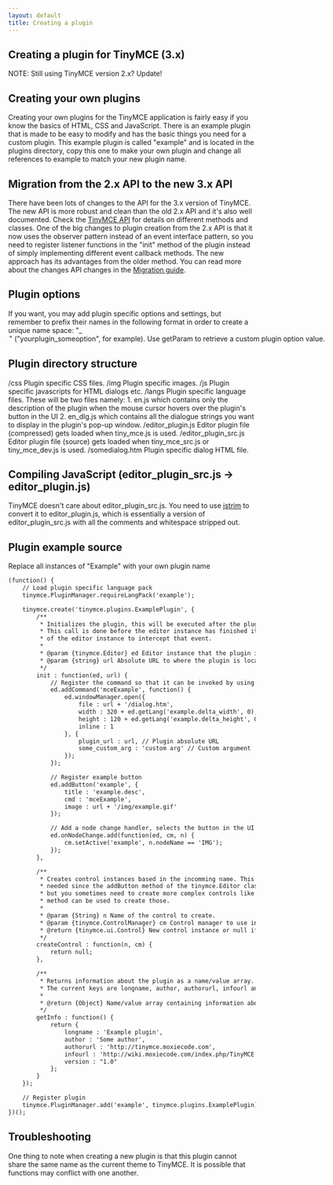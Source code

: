 ```yaml
---
layout: default
title: Creating a plugin
---
```


## Creating a plugin for TinyMCE (3.x)

NOTE: Still using TinyMCE version 2.x? Update!

## Creating your own plugins

Creating your own plugins for the TinyMCE application is fairly easy if you know the basics of HTML, CSS and JavaScript. There is an example plugin that is made to be easy to modify and has the basic things you need for a custom plugin. This example plugin is called "example" and is located in the plugins directory, copy this one to make your own plugin and change all references to example to match your new plugin name.

## Migration from the 2.x API to the new 3.x API

There have been lots of changes to the API for the 3.x version of TinyMCE. The new API is more robust and clean than the old 2.x API and it's also well documented. Check the [TinyMCE API](/wiki.php/API3:tinymce.api.3.x) for details on different methods and classes. One of the big changes to plugin creation from the 2.x API is that it now uses the observer pattern instead of an event interface pattern, so you need to register listener functions in the "init" method of the plugin instead of simply implementing different event callback methods. The new approach has its advantages from the older method. You can read more about the changes API changes in the [Migration guide](/wiki.php/TinyMCE3x:How-to_migrate_from_TinyMCE_2.x_to_3.x).

## Plugin options

If you want, you may add plugin specific options and settings, but remember to prefix their names in the following format in order to create a unique name space: "<your plugin>_<option>" ("yourplugin_someoption", for example). Use [getParam](/wiki.php/API3:method.tinymce.Editor.getParam) to retrieve a custom plugin option value.

## Plugin directory structure

/css Plugin specific CSS files. /img Plugin specific images. /js Plugin specific javascripts for HTML dialogs etc. /langs Plugin specific language files. These will be two files namely: 1\. en.js which contains only the description of the plugin when the mouse cursor hovers over the plugin's button in the UI 2\. en_dlg.js which contains all the dialogue strings you want to display in the plugin's pop-up window. /editor_plugin.js Editor plugin file (compressed) gets loaded when tiny_mce.js is used. /editor_plugin_src.js Editor plugin file (source) gets loaded when tiny_mce_src.js or tiny_mce_dev.js is used. /somedialog.htm Plugin specific dialog HTML file.

## Compiling JavaScript (editor_plugin_src.js -> editor_plugin.js)

TinyMCE doesn't care about editor_plugin_src.js. You need to use [jstrim](http://javascriptcompressor.com/) to convert it to editor_plugin.js, which is essentially a version of editor_plugin_src.js with all the comments and whitespace stripped out.

## Plugin example source

Replace all instances of "Example" with your own plugin name

```html
(function() {
	// Load plugin specific language pack
	tinymce.PluginManager.requireLangPack('example');

	tinymce.create('tinymce.plugins.ExamplePlugin', {
		/**
		 * Initializes the plugin, this will be executed after the plugin has been created.
		 * This call is done before the editor instance has finished it's initialization so use the onInit event
		 * of the editor instance to intercept that event.
		 *
		 * @param {tinymce.Editor} ed Editor instance that the plugin is initialized in.
		 * @param {string} url Absolute URL to where the plugin is located.
		 */
		init : function(ed, url) {
			// Register the command so that it can be invoked by using tinyMCE.activeEditor.execCommand('mceExample');
			ed.addCommand('mceExample', function() {
				ed.windowManager.open({
					file : url + '/dialog.htm',
					width : 320 + ed.getLang('example.delta_width', 0),
					height : 120 + ed.getLang('example.delta_height', 0),
					inline : 1
				}, {
					plugin_url : url, // Plugin absolute URL
					some_custom_arg : 'custom arg' // Custom argument
				});
			});

			// Register example button
			ed.addButton('example', {
				title : 'example.desc',
				cmd : 'mceExample',
				image : url + '/img/example.gif'
			});

			// Add a node change handler, selects the button in the UI when a image is selected
			ed.onNodeChange.add(function(ed, cm, n) {
				cm.setActive('example', n.nodeName == 'IMG');
			});
		},

		/**
		 * Creates control instances based in the incomming name. This method is normally not
		 * needed since the addButton method of the tinymce.Editor class is a more easy way of adding buttons
		 * but you sometimes need to create more complex controls like listboxes, split buttons etc then this
		 * method can be used to create those.
		 *
		 * @param {String} n Name of the control to create.
		 * @param {tinymce.ControlManager} cm Control manager to use inorder to create new control.
		 * @return {tinymce.ui.Control} New control instance or null if no control was created.
		 */
		createControl : function(n, cm) {
			return null;
		},

		/**
		 * Returns information about the plugin as a name/value array.
		 * The current keys are longname, author, authorurl, infourl and version.
		 *
		 * @return {Object} Name/value array containing information about the plugin.
		 */
		getInfo : function() {
			return {
				longname : 'Example plugin',
				author : 'Some author',
				authorurl : 'http://tinymce.moxiecode.com',
				infourl : 'http://wiki.moxiecode.com/index.php/TinyMCE:Plugins/example',
				version : "1.0"
			};
		}
	});

	// Register plugin
	tinymce.PluginManager.add('example', tinymce.plugins.ExamplePlugin);
})();

```

## Troubleshooting

One thing to note when creating a new plugin is that this plugin cannot share the same name as the current theme to TinyMCE. It is possible that functions may conflict with one another.